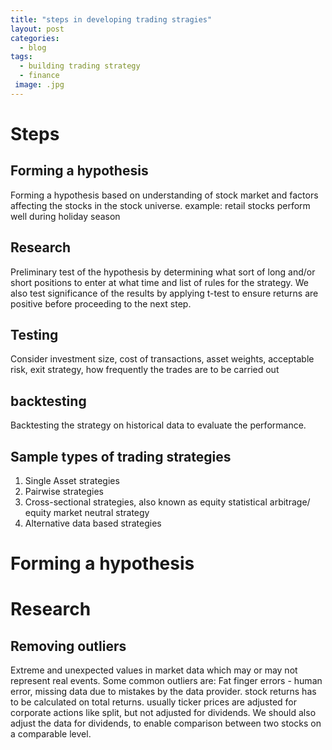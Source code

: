 ```yaml
---
title: "steps in developing trading stragies"
layout: post
categories:
  - blog
tags:
  - building trading strategy
  - finance
 image: .jpg
---
```

# Steps
## Forming a hypothesis

Forming a hypothesis based on understanding of stock market and factors affecting the stocks in the stock universe.
example: retail stocks perform well during holiday season

## Research

Preliminary test of the hypothesis by determining what sort of long and/or short positions to enter at what time and list of rules for the strategy. We also test significance of the results by applying t-test to ensure returns are positive before proceeding to the next step.

## Testing

Consider investment size, cost of transactions, asset weights, acceptable risk, exit strategy, how frequently the trades are to be carried out

## backtesting

Backtesting the strategy on historical data to evaluate the performance.

## Sample types of trading strategies
1. Single Asset strategies
2. Pairwise strategies
3. Cross-sectional strategies, also known as equity statistical arbitrage/ equity market neutral strategy
4. Alternative data based strategies

# Forming a hypothesis
# Research
## Removing outliers
Extreme and unexpected values in market data which may or may not represent real events. Some common outliers are:
Fat finger errors - human error, missing data due to mistakes by the data provider. 
stock returns has to be calculated on total returns. usually ticker prices are adjusted for corporate actions like split, but not adjusted for dividends. We should also adjust the data for dividends, to enable comparison between two stocks on a comparable level.

